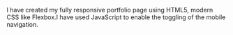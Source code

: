 I have created my fully responsive portfolio page using HTML5, modern CSS like Flexbox.I have used JavaScript to enable the toggling of the mobile navigation. 